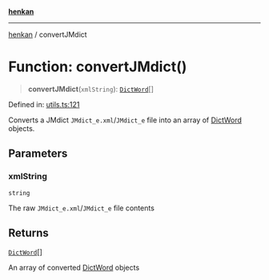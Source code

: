 [**henkan**](../README.md)

***

[henkan](../README.md) / convertJMdict

# Function: convertJMdict()

> **convertJMdict**(`xmlString`): [`DictWord`](../interfaces/DictWord.md)[]

Defined in: [utils.ts:121](https://github.com/Ronokof/Henkan/blob/a8409ff59a4d15090def2ea20c6de370a8a9f4b3/src/utils.ts#L121)

Converts a JMdict `JMdict_e.xml`/`JMdict_e` file into an array of [DictWord](../interfaces/DictWord.md) objects.

## Parameters

### xmlString

`string`

The raw `JMdict_e.xml`/`JMdict_e` file contents

## Returns

[`DictWord`](../interfaces/DictWord.md)[]

An array of converted [DictWord](../interfaces/DictWord.md) objects
